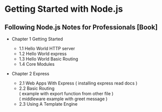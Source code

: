 # Getting Started with Node.js

## Following Node.js Notes for Professionals [Book]


- Chapter 1 Getting Started
    - 1.1 Hello World HTTP server
    - 1.2 Hello World express
    - 1.3 Hello World Basic Routing
    - 1.4 Core Modules

- Chapter 2 Express
    - 2.1 Web Apps With Express
        ( installing express read docs )
    - 2.2 Basic Routing<br>
        ( example with export function from other file )<br>
        ( middleware example with greet message )
    - 2.3 Using A Template Engine
    